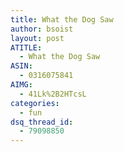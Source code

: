 ```yaml
---
title: What the Dog Saw
author: bsoist
layout: post
ATITLE:
  - What the Dog Saw
ASIN:
  - 0316075841
AIMG:
  - 41Lk%2B2HTcsL
categories:
  - fun
dsq_thread_id:
  - 79098850
---
```

